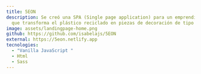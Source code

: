 ```yaml
---
title: 5EON
description: Se creó una SPA (Single page application) para un emprendimiento
  que transforma el plástico reciclado en piezas de decoración de tipo mural.
image: assets/landingpage-home.png
github: https://github.com/isabelajs/5EON
external: https://5eon.netlify.app
tecnologies:
  - "Vanilla JavaScript "
  - Html
  - Sass
---
```

